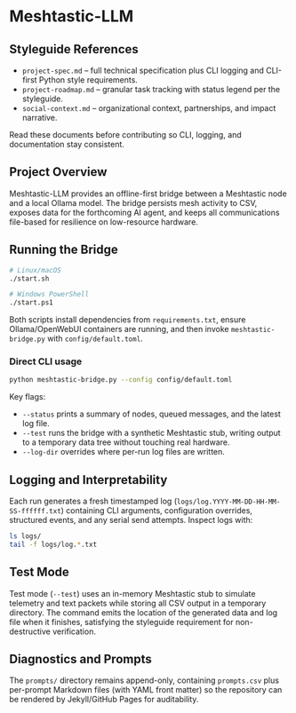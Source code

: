 # Meshtastic-LLM

## Styleguide References
- `project-spec.md` – full technical specification plus CLI logging and CLI-first Python style requirements.
- `project-roadmap.md` – granular task tracking with status legend per the styleguide.
- `social-context.md` – organizational context, partnerships, and impact narrative.

Read these documents before contributing so CLI, logging, and documentation stay consistent.

## Project Overview
Meshtastic-LLM provides an offline-first bridge between a Meshtastic node and a local Ollama model. The bridge persists mesh activity to CSV, exposes data for the forthcoming AI agent, and keeps all communications file-based for resilience on low-resource hardware.

## Running the Bridge
```bash
# Linux/macOS
./start.sh

# Windows PowerShell
./start.ps1
```
Both scripts install dependencies from `requirements.txt`, ensure Ollama/OpenWebUI containers are running, and then invoke `meshtastic-bridge.py` with `config/default.toml`.

### Direct CLI usage
```bash
python meshtastic-bridge.py --config config/default.toml
```

Key flags:
- `--status` prints a summary of nodes, queued messages, and the latest log file.
- `--test` runs the bridge with a synthetic Meshtastic stub, writing output to a temporary data tree without touching real hardware.
- `--log-dir` overrides where per-run log files are written.

## Logging and Interpretability
Each run generates a fresh timestamped log (`logs/log.YYYY-MM-DD-HH-MM-SS-ffffff.txt`) containing CLI arguments, configuration overrides, structured events, and any serial send attempts. Inspect logs with:
```bash
ls logs/
tail -f logs/log.*.txt
```

## Test Mode
Test mode (`--test`) uses an in-memory Meshtastic stub to simulate telemetry and text packets while storing all CSV output in a temporary directory. The command emits the location of the generated data and log file when it finishes, satisfying the styleguide requirement for non-destructive verification.

## Diagnostics and Prompts
The `prompts/` directory remains append-only, containing `prompts.csv` plus per-prompt Markdown files (with YAML front matter) so the repository can be rendered by Jekyll/GitHub Pages for auditability.
